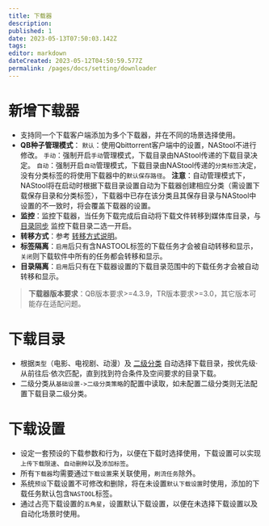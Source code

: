 ```yaml
---
title: 下载器
description: 
published: 1
date: 2023-05-13T07:50:03.142Z
tags: 
editor: markdown
dateCreated: 2023-05-12T04:50:59.577Z
permalink: /pages/docs/setting/downloader
---
```


# 新增下载器

- 支持同一个下载客户端添加为多个下载器，并在不同的场景选择使用。
- **QB种子管理模式**：
  `默认`：使用Qbittorrent客户端中的设置，NAStool不进行修改。
  `手动`：强制开启`手动`管理模式，下载目录由NAStool传递的下载目录决定。
  `自动`：强制开启`自动`管理模式，下载目录由NAStool传递的`分类标签`决定，没有分类标签的将使用下载器中的`默认保存路径`。
  **注意**：自动管理模式下，NAStool将在启动时根据下载目录设置自动为下载器创建相应分类（需设置下载保存目录和分类标签），下载器中已存在该分类且其保存目录与NAStool中设置的不一致时，将会覆盖下载器的设置。
- **监控**：监控下载器，当任务下载完成后自动将下载文件转移到媒体库目录，与 [目录同步](/目录同步) 监控下载目录二选一开启。
- **转移方式**：参考 [转移方式说明](/名词解释#转移方式)。
- **标签隔离**：`启用`后只有含NASTOOL标签的下载任务才会被自动转移和显示，`关闭`则下载软件中所有的任务都会转移和显示。
- **目录隔离**：`启用`后只有在下载器设置的下载目录范围中的下载任务才会被自动转移和显示。

> **下载器版本要求**：QB版本要求>=4.3.9，TR版本要求>=3.0，其它版本可能存在适配问题。


# 下载目录

- 根据`类型`（电影、电视剧、动漫）及 [二级分类](/基础设置#媒体) 自动选择下载目录，按优先级·从前往后·依次匹配，直到找到符合条件及空间要求的目录下载。
- 二级分类从`基础设置->二级分类策略`的配置中读取，如未配置二级分类则无法配置下载目录二级分类。

# 下载设置

- 设定一套预设的下载参数和行为，以便在下载时选择使用，下载设置可以实现`上传下载限速`、`自动删种`以及`添加标签`。
- 所有`下载器`均需要通过`下载设置`来关联使用，`刷流任务`除外。
- 系统`预设`下载设置不可修改和删除，将在未设置`默认下载设置`时使用，添加的下载任务默认包含`NASTOOL`标签。
- 通过占亮下载设置的`五角星`，设置默认下载设置，以便在未选择下载设置以及自动化场景时使用。
